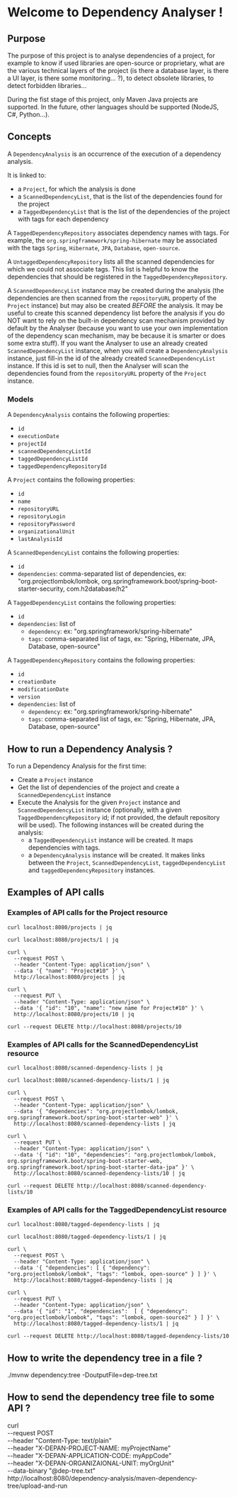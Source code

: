 # Welcome to Dependency Analyser !

## Purpose

The purpose of this project is to analyse dependencies of a project, for example to know if used libraries are open-source
or proprietary, what are the various technical layers of the project (is there a database layer, is there a UI layer, 
is there some monitoring... ?), to detect obsolete libraries, to detect forbidden libraries...

During the fist stage of this project, only Maven Java projects are supported. In the future, other languages should
be supported (NodeJS, C#, Python...).


## Concepts

A `DependencyAnalysis` is an occurrence of the execution of a dependency analysis. 

It is linked to:
- a `Project`, for which the analysis is done
- a `ScannedDependencyList`, that is the list of the dependencies found for the project
- a `TaggedDependencyList` that is the list of the dependencies of the project with tags for each dependency

A `TaggedDependencyRepository` associates dependency names with tags. 
For example, the `org.springframework/spring-hibernate` may be associated with the tags `Spring`, `Hibernate`, `JPA`, `Database`, `open-source`.

A `UntaggedDependencyRepository` lists all the scanned dependencies for which we could not associate tags.
This list is helpful to know the dependencies that should be registered in the `TaggedDependencyRepository`.

A `ScannedDependencyList` instance may be created during the analysis (the dependencies are then scanned from the `repositoryURL` 
property of the `Project` instance) but may also be created *BEFORE* the analysis. It may be useful to create this scanned
dependency list before the analysis  if you do NOT want to rely on the built-in dependency scan mechanism provided by default 
by the Analyser (because you want to use your own implementation of the dependency scan mechanism, may be because it is
smarter or does some extra stuff).
If you want the Analyser to use an already created `ScannedDependencyList` instance, when you will create a `DependencyAnalysis` instance,
just fill-in the id of the already created `ScannedDependencyList` instance. 
If this id is set to null, then the Analyser will scan the dependencies found from the `repositoryURL` property of the `Project` instance. 


### Models

A `DependencyAnalysis` contains the following properties:
- `id`
- `executionDate`
- `projectId`
- `scannedDependencyListId`
- `taggedDependencyListId`
- `taggedDependencyRepositoryId`

A `Project` contains the following properties:
- `id`
- `name`
- `repositoryURL`
- `repositoryLogin`
- `repositoryPassword`
- `organizationalUnit`
- `lastAnalysisId`

A `ScannedDependencyList` contains the following properties:
- `id`
- `dependencies`: comma-separated list of dependencies, ex: "org.projectlombok/lombok, org.springframework.boot/spring-boot-starter-security, com.h2database/h2"

A `TaggedDependencyList` contains the following properties:
- `id`
- `dependencies`: list of
  - `dependency`: ex: "org.springframework/spring-hibernate"
  - `tags`: comma-separated list of tags, ex: "Spring, Hibernate, JPA, Database, open-source"

A `TaggedDependencyRepository` contains the following properties:
- `id`
- `creationDate`
- `modificationDate`
- `version`
- `dependencies`: list of
    - `dependency`: ex: "org.springframework/spring-hibernate"
    - `tags`: comma-separated list of tags, ex: "Spring, Hibernate, JPA, Database, open-source"


## How to run a Dependency Analysis ?

To run a Dependency Analysis for the first time:
- Create a `Project` instance
- Get the list of dependencies of the project and create a `ScannedDependencyList` instance
- Execute the Analysis for the given `Project` instance and `ScannedDependencyList` instance (optionally, with a given `TaggedDependencyRepository` id; if not provided, the default repository will be used). The following instances will be created during the analysis:
  - a `TaggedDependencyList` instance will be created. It maps dependencies with tags.
  - a `DependencyAnalysis` instance will be created. It makes links between the `Project`, `ScannedDependencyList`, `taggedDependencyList` and `taggedDependencyRepository` instances.


## Examples of API calls

### Examples of API calls for the Project resource

```
curl localhost:8080/projects | jq

curl localhost:8080/projects/1 | jq

curl \
  --request POST \
  --header "Content-Type: application/json" \
  --data '{ "name": "Project#10" }' \
  http://localhost:8080/projects | jq

curl \
  --request PUT \
  --header "Content-Type: application/json" \
  --data '{ "id": "10", "name": "new name for Project#10" }' \
  http://localhost:8080/projects/10 | jq

curl --request DELETE http://localhost:8080/projects/10
```

### Examples of API calls for the ScannedDependencyList resource

```
curl localhost:8080/scanned-dependency-lists | jq

curl localhost:8080/scanned-dependency-lists/1 | jq

curl \
  --request POST \
  --header "Content-Type: application/json" \
  --data '{ "dependencies": "org.projectlombok/lombok, org.springframework.boot/spring-boot-starter-web" }' \
  http://localhost:8080/scanned-dependency-lists | jq

curl \
  --request PUT \
  --header "Content-Type: application/json" \
  --data '{ "id": "10", "dependencies": "org.projectlombok/lombok, org.springframework.boot/spring-boot-starter-web, org.springframework.boot/spring-boot-starter-data-jpa" }' \
  http://localhost:8080/scanned-dependency-lists/10 | jq

curl --request DELETE http://localhost:8080/scanned-dependency-lists/10
```


### Examples of API calls for the TaggedDependencyList resource

```
curl localhost:8080/tagged-dependency-lists | jq

curl localhost:8080/tagged-dependency-lists/1 | jq

curl \
  --request POST \
  --header "Content-Type: application/json" \
  --data '{ "dependencies": [ { "dependency": "org.projectlombok/lombok", "tags": "lombok, open-source" } ] }' \
  http://localhost:8080/tagged-dependency-lists | jq

curl \
  --request PUT \
  --header "Content-Type: application/json" \
  --data '{ "id": "1", "dependencies":  [ { "dependency": "org.projectlombok/lombok", "tags": "lombok, open-source2" } ] }' \
  http://localhost:8080/tagged-dependency-lists/1 | jq

curl --request DELETE http://localhost:8080/tagged-dependency-lists/10
```

## How to write the dependency tree in a file ?

./mvnw dependency:tree -DoutputFile=dep-tree.txt


## How to send the dependency tree file to some API ?

curl \
  --request POST \
  --header "Content-Type: text/plain" \
  --header "X-DEPAN-PROJECT-NAME: myProjectName" \
  --header "X-DEPAN-APPLICATION-CODE: myAppCode" \
  --header "X-DEPAN-ORGANIZAIONAL-UNIT: myOrgUnit" \
  --data-binary "@dep-tree.txt" \
  http://localhost:8080/dependency-analysis/maven-dependency-tree/upload-and-run

